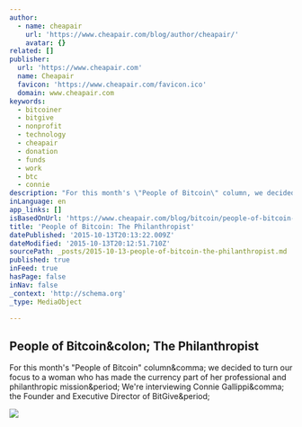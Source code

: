 ```yaml
---
author:
  - name: cheapair
    url: 'https://www.cheapair.com/blog/author/cheapair/'
    avatar: {}
related: []
publisher:
  url: 'https://www.cheapair.com'
  name: Cheapair
  favicon: 'https://www.cheapair.com/favicon.ico'
  domain: www.cheapair.com
keywords:
  - bitcoiner
  - bitgive
  - nonprofit
  - technology
  - cheapair
  - donation
  - funds
  - work
  - btc
  - connie
description: "For this month's \"People of Bitcoin\" column, we decided to turn our focus to a woman who has made the currency part of her professional and philanthropic mission. We're interviewing Connie Gallippi, the Founder and Executive Director of BitGive."
inLanguage: en
app_links: []
isBasedOnUrl: 'https://www.cheapair.com/blog/bitcoin/people-of-bitcoin-the-philanthropist/'
title: 'People of Bitcoin: The Philanthropist'
datePublished: '2015-10-13T20:13:22.009Z'
dateModified: '2015-10-13T20:12:51.710Z'
sourcePath: _posts/2015-10-13-people-of-bitcoin-the-philanthropist.md
published: true
inFeed: true
hasPage: false
inNav: false
_context: 'http://schema.org'
_type: MediaObject

---
```

<article style=""><h1>People of Bitcoin&amp;colon; The Philanthropist</h1><p>For this month's "People of Bitcoin" column&amp;comma; we decided to turn our focus to a woman who has made the currency part of her professional and philanthropic mission&amp;period; We're interviewing Connie Gallippi&amp;comma; the Founder and Executive Director of BitGive&amp;period;</p><img src="https://cdn.cheapair.com/uploads/2015/10/humans_of_bitcoin-banner-connie_gallippi-v1.jpg" /></article>